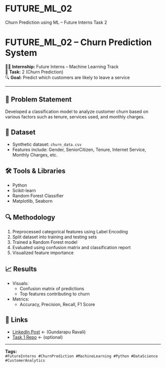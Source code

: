 # FUTURE_ML_02
Churn Prediction using ML – Future Interns Task 2
# FUTURE_ML_02 – Churn Prediction System

👩‍💻 **Internship:** Future Interns – Machine Learning Track  
📅 **Task:** 2 (Churn Prediction)  
🔍 **Goal:** Predict which customers are likely to leave a service

---

## 🧠 Problem Statement
Developed a classification model to analyze customer churn based on various factors such as tenure, services used, and monthly charges.

## 📂 Dataset
- Synthetic dataset: `churn_data.csv`
- Features include: Gender, SeniorCitizen, Tenure, Internet Service, Monthly Charges, etc.

## 🛠️ Tools & Libraries
- Python
- Scikit-learn
- Random Forest Classifier
- Matplotlib, Seaborn

## 🔍 Methodology
1. Preprocessed categorical features using Label Encoding
2. Split dataset into training and testing sets
3. Trained a Random Forest model
4. Evaluated using confusion matrix and classification report
5. Visualized feature importance

## 📈 Results
- Visuals:
  - Confusion matrix of predictions
  - Top features contributing to churn
- Metrics:
  - Accuracy, Precision, Recall, F1 Score

## 🔗 Links
- [LinkedIn Post]() ← (Gundarapu Ravali)
- [Task 1 Repo](https://github.com/YOURUSERNAME/FUTURE_ML_01) ← (optional)

---

**Tags:**  
`#FutureInterns #ChurnPrediction #MachineLearning #Python #DataScience #CustomerAnalytics`
